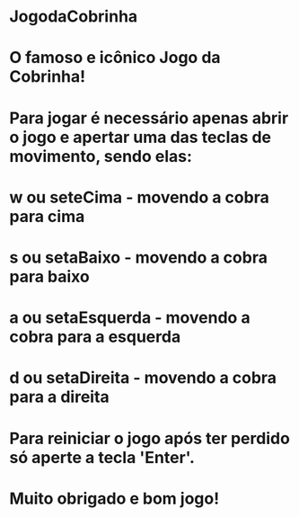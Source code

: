 # JogodaCobrinha
 
# O famoso e icônico Jogo da Cobrinha!

# Para jogar é necessário apenas abrir o jogo e apertar uma das teclas de movimento, sendo elas:
# w ou seteCima - movendo a cobra para cima
# s ou setaBaixo - movendo a cobra para baixo
# a ou setaEsquerda - movendo a cobra para a esquerda
# d ou setaDireita - movendo a cobra para a direita

# Para reiniciar o jogo após ter perdido só aperte a tecla 'Enter'.

# Muito obrigado e bom jogo!